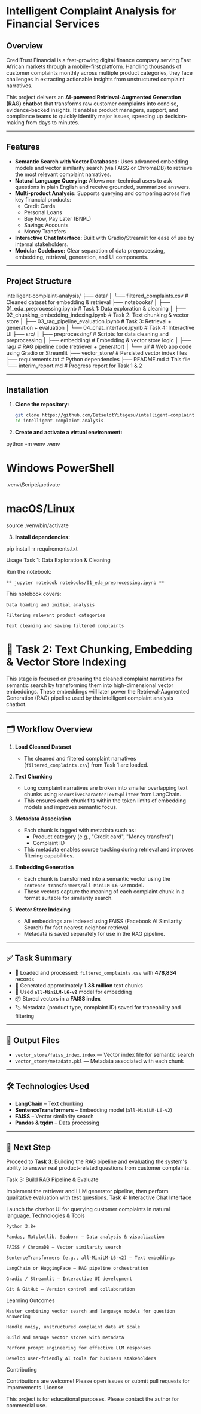 # Intelligent Complaint Analysis for Financial Services

## Overview

CrediTrust Financial is a fast-growing digital finance company serving East African markets through a mobile-first platform. Handling thousands of customer complaints monthly across multiple product categories, they face challenges in extracting actionable insights from unstructured complaint narratives.

This project delivers an **AI-powered Retrieval-Augmented Generation (RAG) chatbot** that transforms raw customer complaints into concise, evidence-backed insights. It enables product managers, support, and compliance teams to quickly identify major issues, speeding up decision-making from days to minutes.

---

## Features

- **Semantic Search with Vector Databases:** Uses advanced embedding models and vector similarity search (via FAISS or ChromaDB) to retrieve the most relevant complaint narratives.
- **Natural Language Querying:** Allows non-technical users to ask questions in plain English and receive grounded, summarized answers.
- **Multi-product Analysis:** Supports querying and comparing across five key financial products:
  - Credit Cards
  - Personal Loans
  - Buy Now, Pay Later (BNPL)
  - Savings Accounts
  - Money Transfers
- **Interactive Chat Interface:** Built with Gradio/Streamlit for ease of use by internal stakeholders.
- **Modular Codebase:** Clear separation of data preprocessing, embedding, retrieval, generation, and UI components.

---

## Project Structure

intelligent-complaint-analysis/
├── data/
│ └── filtered_complaints.csv # Cleaned dataset for embedding & retrieval
├── notebooks/
│ ├── 01_eda_preprocessing.ipynb # Task 1: Data exploration & cleaning
│ ├── 02_chunking_embedding_indexing.ipynb # Task 2: Text chunking & vector store
│ ├── 03_rag_pipeline_evaluation.ipynb # Task 3: Retrieval + generation + evaluation
│ └── 04_chat_interface.ipynb # Task 4: Interactive UI
├── src/
│ ├── preprocessing/ # Scripts for data cleaning and preprocessing
│ ├── embedding/ # Embedding & vector store logic
│ ├── rag/ # RAG pipeline code (retriever + generator)
│ └── ui/ # Web app code using Gradio or Streamlit
├── vector_store/ # Persisted vector index files
├── requirements.txt # Python dependencies
├── README.md # This file
└── interim_report.md # Progress report for Task 1 & 2

---

## Installation

1. **Clone the repository:**

   ```bash
   git clone https://github.com/BetselotYitagesu/intelligent-complaint-analysis.git
   cd intelligent-complaint-analysis

   ```

2. **Create and activate a virtual environment:**

python -m venv .venv

# Windows PowerShell

.venv\Scripts\activate

# macOS/Linux

source .venv/bin/activate

3. **Install dependencies:**

pip install -r requirements.txt

Usage
Task 1: Data Exploration & Cleaning

Run the notebook:

    ** jupyter notebook notebooks/01_eda_preprocessing.ipynb **

This notebook covers:

    Data loading and initial analysis

    Filtering relevant product categories

    Text cleaning and saving filtered complaints

# 🧠 Task 2: Text Chunking, Embedding & Vector Store Indexing

This stage is focused on preparing the cleaned complaint narratives for semantic search by transforming them into high-dimensional vector embeddings. These embeddings will later power the Retrieval-Augmented Generation (RAG) pipeline used by the intelligent complaint analysis chatbot.

---

## 🗂️ Workflow Overview

1. **Load Cleaned Dataset**

   - The cleaned and filtered complaint narratives (`filtered_complaints.csv`) from Task 1 are loaded.

2. **Text Chunking**

   - Long complaint narratives are broken into smaller overlapping text chunks using `RecursiveCharacterTextSplitter` from LangChain.
   - This ensures each chunk fits within the token limits of embedding models and improves semantic focus.

3. **Metadata Association**

   - Each chunk is tagged with metadata such as:
     - Product category (e.g., "Credit card", "Money transfers")
     - Complaint ID
   - This metadata enables source tracking during retrieval and improves filtering capabilities.

4. **Embedding Generation**

   - Each chunk is transformed into a semantic vector using the `sentence-transformers/all-MiniLM-L6-v2` model.
   - These vectors capture the meaning of each complaint chunk in a format suitable for similarity search.

5. **Vector Store Indexing**
   - All embeddings are indexed using FAISS (Facebook AI Similarity Search) for fast nearest-neighbor retrieval.
   - Metadata is saved separately for use in the RAG pipeline.

---

## ✅ Task Summary

- 📄 Loaded and processed: `filtered_complaints.csv` with **478,834** records
- 🧩 Generated approximately **1.38 million** text chunks
- 🤖 Used **`all-MiniLM-L6-v2`** model for embedding
- 📦 Stored vectors in a **FAISS index**
- 🏷️ Metadata (product type, complaint ID) saved for traceability and filtering

---

## 📁 Output Files

- `vector_store/faiss_index.index` — Vector index file for semantic search
- `vector_store/metadata.pkl` — Metadata associated with each chunk

---

## 🛠️ Technologies Used

- **LangChain** – Text chunking
- **SentenceTransformers** – Embedding model (`all-MiniLM-L6-v2`)
- **FAISS** – Vector similarity search
- **Pandas & tqdm** – Data processing

---

## 🧩 Next Step

Proceed to **Task 3**: Building the RAG pipeline and evaluating the system's ability to answer real product-related questions from customer complaints.

Task 3: Build RAG Pipeline & Evaluate

Implement the retriever and LLM generator pipeline, then perform qualitative evaluation with test questions.
Task 4: Interactive Chat Interface

Launch the chatbot UI for querying customer complaints in natural language.
Technologies & Tools

    Python 3.8+

    Pandas, Matplotlib, Seaborn — Data analysis & visualization

    FAISS / ChromaDB — Vector similarity search

    SentenceTransformers (e.g., all-MiniLM-L6-v2) — Text embeddings

    LangChain or HuggingFace — RAG pipeline orchestration

    Gradio / Streamlit — Interactive UI development

    Git & GitHub — Version control and collaboration

Learning Outcomes

    Master combining vector search and language models for question answering

    Handle noisy, unstructured complaint data at scale

    Build and manage vector stores with metadata

    Perform prompt engineering for effective LLM responses

    Develop user-friendly AI tools for business stakeholders

Contributing

Contributions are welcome! Please open issues or submit pull requests for improvements.
License

This project is for educational purposes. Please contact the author for commercial use.
